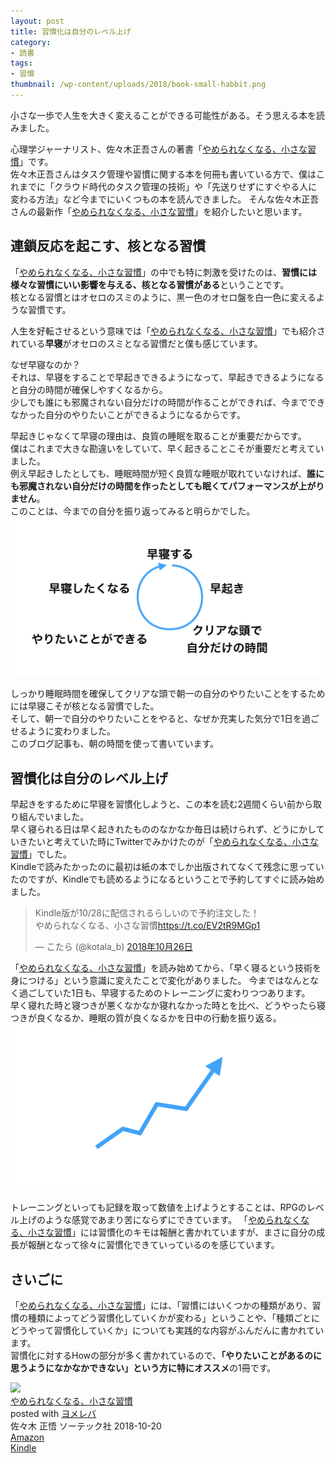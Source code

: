 ```yaml
---
layout: post
title: 習慣化は自分のレベル上げ
category:
- 読書
tags:
- 習慣
thumbnail: /wp-content/uploads/2018/book-small-habbit.png
---
```

小さな一歩で人生を大きく変えることができる可能性がある。そう思える本を読みました。

心理学ジャーナリスト、佐々木正吾さんの著書「[やめられなくなる、小さな習慣](https://amzn.to/2QvgMWI)」です。  
佐々木正吾さんはタスク管理や習慣に関する本を何冊も書いている方で、僕はこれまでに「クラウド時代のタスク管理の技術」や「先送りせずにすぐやる人に変わる方法」など今までにいくつもの本を読んできました。
そんな佐々木正吾さんの最新作「[やめられなくなる、小さな習慣](https://amzn.to/2QvgMWI)」を紹介したいと思います。
<!--more-->
## 連鎖反応を起こす、核となる習慣
「[やめられなくなる、小さな習慣](https://amzn.to/2QvgMWI)」の中でも特に刺激を受けたのは、**習慣には様々な習慣にいい影響を与える、核となる習慣がある**ということです。  
核となる習慣とはオセロのスミのように、黒一色のオセロ盤を白一色に変えるような習慣です。

人生を好転させるという意味では「[やめられなくなる、小さな習慣](https://amzn.to/2QvgMWI)」でも紹介されている**早寝**がオセロのスミとなる習慣だと僕も感じています。

なぜ早寝なのか？  
それは、早寝をすることで早起きできるようになって、早起きできるようになると自分の時間が確保しやすくなるから。  
少しでも誰にも邪魔されない自分だけの時間が作ることができれば、今までできなかった自分のやりたいことができるようになるからです。

早起きじゃなくて早寝の理由は、良質の睡眠を取ることが重要だからです。  
僕はこれまで大きな勘違いをしていて、早く起きることこそが重要だと考えていました。  
例え早起きしたとしても、睡眠時間が短く良質な睡眠が取れていなければ、**誰にも邪魔されない自分だけの時間を作ったとしても眠くてパフォーマンスが上がりません**。  
このことは、今までの自分を振り返ってみると明らかでした。  
![habbit-cycle](/wp-content/uploads/2018/habbit-cycle.png)

しっかり睡眠時間を確保してクリアな頭で朝一の自分のやりたいことをするためには早寝こそが核となる習慣でした。  
そして、朝一で自分のやりたいことをやると、なぜか充実した気分で1日を過ごせるように変わりました。  
このブログ記事も、朝の時間を使って書いています。

## 習慣化は自分のレベル上げ
早起きをするために早寝を習慣化しようと、この本を読む2週間くらい前から取り組んでいました。  
早く寝られる日は早く起きれたもののなかなか毎日は続けられず、どうにかしていきたいと考えていた時にTwitterでみかけたのが「[やめられなくなる、小さな習慣](https://amzn.to/2QvgMWI)」でした。  
Kindleで読みたかったのに最初は紙の本でしか出版されてなくて残念に思っていたのですが、Kindleでも読めるようになるということで予約してすぐに読み始めました。
<blockquote class="twitter-tweet" data-lang="ja"><p lang="ja" dir="ltr">Kindle版が10/28に配信されるらしいので予約注文した！<br>やめられなくなる、小さな習慣<a href="https://t.co/EV2tR9MGp1">https://t.co/EV2tR9MGp1</a></p>&mdash; こたら (@kotala_b) <a href="https://twitter.com/kotala_b/status/1055613650646446080?ref_src=twsrc%5Etfw">2018年10月26日</a></blockquote> <script async src="https://platform.twitter.com/widgets.js" charset="utf-8"></script>

「[やめられなくなる、小さな習慣](https://amzn.to/2QvgMWI)」を読み始めてから、「早く寝るという技術を身につける」という意識に変えたことで変化がありました。
今まではなんとなく過ごしていた1日も、早寝するためのトレーニングに変わりつつあります。  
早く寝れた時と寝つきが悪くなかなか寝れなかった時とを比べ、どうやったら寝つきが良くなるか、睡眠の質が良くなるかを日中の行動を振り返る。  
![level-up](/wp-content/uploads/2018/level-up.png)

トレーニングといっても記録を取って数値を上げようとすることは、RPGのレベル上げのような感覚であまり苦にならずにできています。
「[やめられなくなる、小さな習慣](https://amzn.to/2QvgMWI)」には習慣化のキモは報酬と書かれていますが、まさに自分の成長が報酬となって徐々に習慣化できていっているのを感じています。

## さいごに
「[やめられなくなる、小さな習慣](https://amzn.to/2QvgMWI)」には、「習慣にはいくつかの種類があり、習慣の種類によってどう習慣化していくかが変わる」ということや、「種類ごとにどうやって習慣化していくか」についても実践的な内容がふんだんに書かれています。  
習慣化に対するHowの部分が多く書かれているので、**「やりたいことがあるのに思うようになかなかできない」という方に特にオススメ**の1冊です。

<div class="cstmreba"><div class="booklink-box"><div class="booklink-image"><a href="https://www.amazon.co.jp/exec/obidos/asin/4800730171/same22/" target="_blank" ><img src="https://images-fe.ssl-images-amazon.com/images/I/41d9CPUWJLL._SL160_.jpg" style="border: none;" /></a></div><div class="booklink-info"><div class="booklink-name"><a href="https://www.amazon.co.jp/exec/obidos/asin/4800730171/same22/" target="_blank" >やめられなくなる、小さな習慣</a><div class="booklink-powered-date">posted with <a href="https://yomereba.com" rel="nofollow" target="_blank">ヨメレバ</a></div></div><div class="booklink-detail">佐々木 正悟 ソーテック社 2018-10-20    </div><div class="booklink-link2"><div class="shoplinkamazon"><a href="https://www.amazon.co.jp/exec/obidos/asin/4800730171/same22/" target="_blank" >Amazon</a></div><div class="shoplinkkindle"><a href="https://www.amazon.co.jp/exec/obidos/ASIN/B07JNC1TWM/same22/" target="_blank" >Kindle</a></div>                              	  	  	  	  	</div></div><div class="booklink-footer"></div></div></div>

